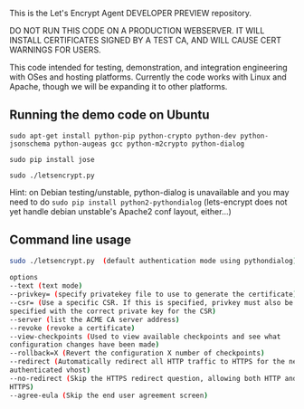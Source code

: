 This is the Let's Encrypt Agent DEVELOPER PREVIEW repository.

DO NOT RUN THIS CODE ON A PRODUCTION WEBSERVER.  IT WILL INSTALL CERTIFICATES SIGNED BY A TEST CA, AND WILL CAUSE CERT WARNINGS FOR USERS.

This code intended for testing, demonstration, and integration engineering
with OSes and hosting platforms.  Currently the code works with Linux and
Apache, though we will be expanding it to other platforms.

## Running the demo code on Ubuntu 

`sudo apt-get install python-pip python-crypto python-dev python-jsonschema python-augeas gcc python-m2crypto python-dialog` 

`sudo pip install jose`

`sudo ./letsencrypt.py`

Hint: on Debian testing/unstable, python-dialog is unavailable and you may
need to do `sudo pip install python2-pythondialog` (lets-encrypt does not yet
handle debian unstable's Apache2 conf layout, either...)


## Command line usage

```bash
sudo ./letsencrypt.py  (default authentication mode using pythondialog)
                                                   
options
--text (text mode)                              
--privkey= (specify privatekey file to use to generate the certificate)            
--csr= (Use a specific CSR. If this is specified, privkey must also be             
specified with the correct private key for the CSR)                                
--server (list the ACME CA server address)                       
--revoke (revoke a certificate)                                                    
--view-checkpoints (Used to view available checkpoints and see what                
configuration changes have been made)                                              
--rollback=X (Revert the configuration X number of checkpoints)                    
--redirect (Automatically redirect all HTTP traffic to HTTPS for the newly         
authenticated vhost)                                                               
--no-redirect (Skip the HTTPS redirect question, allowing both HTTP and            
HTTPS)                                                                             
--agree-eula (Skip the end user agreement screen)
```
